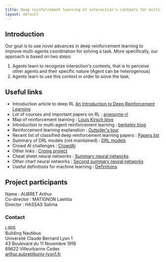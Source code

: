 ```yaml
---
title: Deep reinforcement learning of interaction's contexts for multi-agents coordination.
layout: default
---
```

## Introduction

Our goal is to use novel advances in deep reinforcement learning to improve multi-agents coordination for solving a task. More specifically, our approach is based on two steps:

1. Agents learn to recognize interaction's contexts, that is to perceive other agents and their specific nature (Agent can be heterogenous)
2. Agents learn to use this context in order to solve the task.

## Useful links
* Introduction article to deep RL [An Introduction to Deep Reinforcement Learning](https://tianjun.me/static/essay_resources/Learn_You_Some_Reinforcement_Learning/papers/An_Introduction_to_Deep_Reinforcement_Learning.pdf)
* Lot of courses and important papers on RL : [anwsome-rl](https://github.com/aikorea/awesome-rl)
* Map of reinforcement learning : [Louis Kirsch blog](http://louiskirsch.com/maps/reinforcement-learning)
* Introduction to multi-agent reinforcement learning : [berkeley blog](https://bair.berkeley.edu/blog/2018/12/12/rllib/)
* Reinforcement learning explanation : [Outsider's tour](http://www.argmin.net/2018/06/25/outsider-rl/)
* Recent list of classified deep reinforcement learning papers : [Papers list](https://github.com/junhyukoh/deep-reinforcement-learning-papers)
* Summary of DRL models (not maintained) : [DRL models](https://github.com/5vision/deep-reinforcement-learning-networks)
* Crowd AI challenges : [CrowdAi](https://www.crowdai.org/challenges)
* Other links : [Crome project](https://projet.liris.cnrs.fr/crome/wiki/doku.php?id=bibdeeprl)
* Cheat sheet neural networks : [Summary neural networks](https://becominghuman.ai/cheat-sheets-for-ai-neural-networks-machine-learning-deep-learning-big-data-678c51b4b463)
* Other chart neural networks : [Second summary neural networks](https://towardsdatascience.com/the-mostly-complete-chart-of-neural-networks-explained-3fb6f2367464)
* Useful definitions for machine learning : [Definitions](https://ml-compiled.readthedocs.io/en/latest/index.html)

## Project participants

Name : AUBRET Arthur  
Co-director : MATIGNON Laetitia  
Director : HASSAS Salima  
### Contact

LIRIS  
Building Nautibus  
Université Claude Bernard Lyon 1  
43 Boulevard du 11 Novembre 1918  
69622 Villeurbanne Cedex  
arthur.aubret@univ-lyon1.fr  
